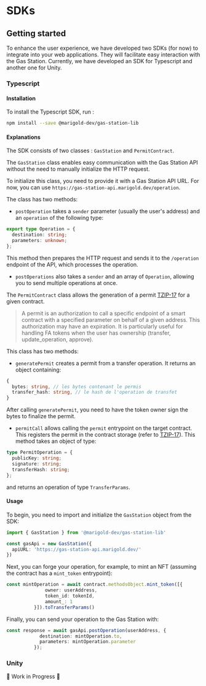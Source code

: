 # SDKs

## Getting started

To enhance the user experience, we have developed two SDKs (for now) to integrate into your web applications. They will facilitate easy interaction with the Gas Station. Currently, we have developed an SDK for Typescript and another one for Unity.

### Typescript

#### Installation

To install the Typescript SDK, run :

```bash
npm install --save @marigold-dev/gas-station-lib
```

#### Explanations

The SDK consists of two classes : `GasStation` and `PermitContract`.

The `GasStation` class enables easy communication with the Gas Station API without the need to manually initialize the HTTP request.

To initialize this class, you need to provide it with a Gas Station API URL. For now, you can use `https://gas-station-api.marigold.dev/operation`.

The class has two methods:
- `postOperation` takes a `sender` parameter (usually the user's address) and an `operation` of the following type:
```ts
export type Operation = {
  destination: string;
  parameters: unknown;
};
```
This method then prepares the HTTP request and sends it to the `/operation` endpoint of the API, which processes the operation.

- `postOperations` also takes a `sender` and an array of `Operation`, allowing you to send multiple operations at once.


The `PermitContract` class allows the generation of a permit [TZIP-17](https://tzip.tezosagora.org/proposal/tzip-17) for a given contract.

> A permit is an authorization to call a specific endpoint of a smart contract with a specified parameter on behalf of a given address. This authorization may have an expiration. It is particularly useful for handling FA tokens when the user has ownership (transfer, update_operation, approve).

This class has two methods:
- `generatePermit` creates a permit from a transfer operation. It returns an object containing:
```ts
{
  bytes: string, // les bytes contenant le permis
  transfer_hash: string, // le hash de l'operation de transfet
}
```

After calling `generatePermit`, you need to have the token owner sign the bytes to finalize the permit.

- `permitCall` allows calling the `permit` entrypoint on the target contract. This registers the permit in the contract storage (refer to [TZIP-17](https://tzip.tezosagora.org/proposal/tzip-17)). This method takes an object of type:
```ts
type PermitOperation = {
  publicKey: string;
  signature: string;
  transferHash: string;
};
```
and returns an operation of type `TransferParams`.

#### Usage

To begin, you need to import and initialize the `GasStation` object from the SDK:
```ts
import { GasStation } from '@marigold-dev/gas-station-lib'

const gasApi = new GasStation({
  apiURL: 'https://gas-station-api.marigold.dev/'
})
```

Next, you can forge your operation, for example, to mint an NFT (assuming the contract has a `mint_token` entrypoint):

```ts
const mintOperation = await contract.methodsObject.mint_token([{
              owner: userAddress,
              token_id: tokenId,
              amount_: 1
          }]).toTransferParams()
```

Finally, you can send your operation to the Gas Station with:
```ts
const response = await gasApi.postOperation(userAddress, {
            destination: mintOperation.to,
            parameters: mintOperation.parameter
          });
```

### Unity

🚧 Work in Progress 🚧